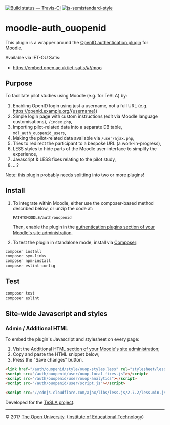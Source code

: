 
[![Build status — Travis-CI][travis-icon]][travis]
[![js-semistandard-style][semi-icon]][semi]


# moodle-auth_ouopenid

This plugin is a wrapper around the [OpenID authentication plugin][openid] for [Moodle][].

Available via IET-OU Satis:

* <https://embed.open.ac.uk/iet-satis/#!/moo>

## Purpose

To facilitate pilot studies using Moodle (e.g. for TeSLA) by:

1. Enabling OpenID login using just a username, not a full URL (e.g. https://openid.example.org/{username})
2. Simple login page with custom instructions (edit via Moodle language customisations), `/index.php`,
3. Importing pilot-related data into a separate DB table, `mdl_auth_ouopenid_users`,
4. Making the pilot-related data available via `/user/ajax.php`,
5. Tries to redirect the participant to a bespoke URL (a work-in-progress),
6. LESS styles to hide parts of the Moodle user-interface to simplify the experience,
7. Javascript & LESS fixes relating to the pilot study,
8. ...?

Note: this plugin probably needs splitting into two or more plugins!

## Install

1. To integrate within Moodle, either use the composer-based method described below, or unzip the code at:
    ```
    PATHTOMOODLE/auth/ouopenid
    ```

    Then, enable the plugin in the [authentication plugins section of your Moodle's site administration][auth].

2. To test the plugin in standalone mode, install via [Composer][]:

```sh
composer install
composer sym-links
composer npm-install
composer eslint-config
```

## Test

```sh
composer test
composer eslint
```

## Site-wide Javascript and styles
### Admin / Additional HTML

To embed the plugin's Javascript and stylesheet on every page:

1. Visit the [Additional HTML section of your Moodle's site administration][addhtml];
2. Copy and paste the HTML snippet below;
3. Press the "Save changes" button.


```html
<link href="/auth/ouopenid/style/ouop-styles.less" rel="stylesheet/less" />
<script src="/auth/ouopenid/user/ouop-local-fixes.js"></script>
<script src="/auth/ouopenid/user/ouop-analytics"></script>
<script src="/auth/ouopenid/user/script.js"></script>

<script src="//cdnjs.cloudflare.com/ajax/libs/less.js/2.7.2/less.min.js"></script>
```


Developed for the [TeSLA project][].

---
© 2017 [The Open University][ou]. ([Institute of Educational Technology][iet])


[auth]: http://your-moodle.example.com/admin/settings.php?section=manageauths
    "Your Moodle > Site administration > Plugins > Authentication > Manage Authentication"
[addhtml]: http://your-moodle.example.com/admin/settings.php?section=additionalhtml#admin-additionalhtmlfooter
    "Your Moodle > Site administration > Appearance > Additional HTML"

[TeSLA project]: http://tesla-project.eu/
[Moodle]: https://moodle.org/
[openid]: https://github.com/remotelearner/moodle-auth_openid
[ouopenid]: https://github.com/IET-OU/moodle-auth_ouopenid
[composer]: https://getcomposer.org/
[iet]: http://iet.open.ac.uk/
[ou]: http://www.open.ac.uk/
[travis]:  https://travis-ci.org/IET-OU/moodle-auth_ouopenid
[travis-icon]: https://api.travis-ci.org/IET-OU/moodle-auth_ouopenid.svg
    "Build status – Travis-CI (PHP + NPM/eslint)"
[semi]: https://github.com/Flet/semistandard
[semi-icon]: https://img.shields.io/badge/code%20style-semistandard-brightgreen.svg?style=flat-square
    "Javascript coding style — 'semistandard'"
